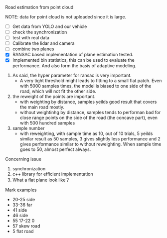 Road estimation from point cloud

NOTE: data for point cloud is not uploaded since it is large.

- [ ] Get data from YOLO and our vehicle
- [ ] check the synchronization
- [ ] test with real data
- [ ] Calibrate the lidar and camera
- [ ] combine two planes
- [X] RANSAC based implementation of plane estimation tested.
- [X] Implemented bin statistics, this can be used to evaluate the performance.
And also form the basis of adaptive modeling.

1. As said, the hyper parameter for ransac is very important.
    - A very tight threshold might leads to fitting to a small flat patch. Even with 5000 samples times, the model is biased to one side of the road, which will not fit the other side.
2. the reweight of the points are important.
    - with weighting by distance, samples yeilds good result that covers the main road mostly.
    - without weightinhg by distance, samples tends to performan bad for close range points on the side of the road (the concave part), even with 500 hundred samples
3. sample number
    - with reweighting, with sample time as 10, out of 10 trials, 5 yeilds similar result as 50 samples, 3 gives slightly less performance and 2 gives performance similar to without reweighting. When sample time goes to 50, almost perfect always.

Concerning issue
1. synchronization
2. c++ library for efficient implementation
3. What a flat plane look like？

Mark examples
- 20-25 side
- 33-36 far
- 41 side
- 46 side
- 55 17-22 0
- 57 skew road
- 5 flat road

